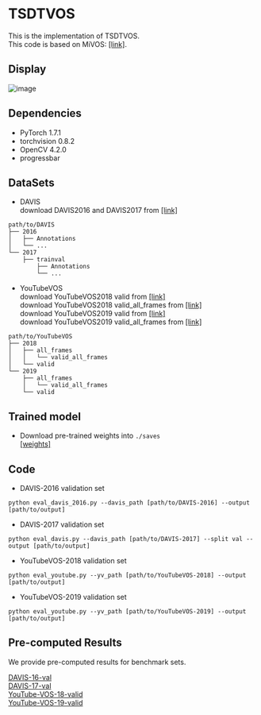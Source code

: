 # TSDTVOS
This is the implementation of TSDTVOS.  
This code is based on MiVOS: [[link]](https://github.com/hkchengrex/Mask-Propagation).

## Display
![image](https://github.com/zhouweii234/TSDTVOS/blob/main/gold-fish.gif)


## Dependencies
+ PyTorch 1.7.1  
+ torchvision 0.8.2  
+ OpenCV 4.2.0  
+ progressbar  

## DataSets
+ DAVIS  
download DAVIS2016 and DAVIS2017 from [[link]](https://davischallenge.org/)
```
path/to/DAVIS
├── 2016
│   ├── Annotations
│   └── ...
└── 2017
    ├── trainval
        ├── Annotations
        └── ...
```

+ YouTubeVOS  
download YouTubeVOS2018 valid from [[link]](https://drive.google.com/uc?id=1-QrceIl5sUNTKz7Iq0UsWC6NLZq7girr)  
download YouTubeVOS2018 valid_all_frames from [[link]](https://drive.google.com/uc?id=1yVoHM6zgdcL348cFpolFcEl4IC1gorbV)  
download YouTubeVOS2019 valid from [[link]](https://drive.google.com/uc?id=1o586Wjya-f2ohxYf9C1RlRH-gkrzGS8t)  
download YouTubeVOS2019 valid_all_frames from [[link]](https://drive.google.com/uc?id=1rWQzZcMskgpEQOZdJPJ7eTmLCBEIIpEN)  
```
path/to/YouTubeVOS
├── 2018
│   ├── all_frames
│   │   └── valid_all_frames
│   └── valid
└── 2019
    ├── all_frames
    │   └── valid_all_frames
    └── valid
```

## Trained model
+ Download pre-trained weights into ```./saves```  
[[weights]](https://drive.google.com/file/d/1KXrzCenlzojbgiuOXIKD_c8IHN_RIXG2/view?usp=sharing)

## Code
+ DAVIS-2016 validation set  
```
python eval_davis_2016.py --davis_path [path/to/DAVIS-2016] --output [path/to/output]
```

+ DAVIS-2017 validation set  
```
python eval_davis.py --davis_path [path/to/DAVIS-2017] --split val --output [path/to/output]
```

+ YouTubeVOS-2018 validation set  
```
python eval_youtube.py --yv_path [path/to/YouTubeVOS-2018] --output [path/to/output]
```

+ YouTubeVOS-2019 validation set  
```
python eval_youtube.py --yv_path [path/to/YouTubeVOS-2019] --output [path/to/output]
```

## Pre-computed Results
We provide pre-computed results for benchmark sets.

[DAVIS-16-val](https://drive.google.com/file/d/15mLLZQz0L3sv6wKcOwLMGl12PRgUrjWQ/view?usp=sharing)  
[DAVIS-17-val](https://drive.google.com/file/d/1zkimQ5K9zWl4yntcBUEewsJz7mKnb9WZ/view?usp=sharing)  
[YouTube-VOS-18-valid](https://drive.google.com/file/d/1k_BEO5_CRcj1H6W05oFmJWXdLsAQFOZM/view?usp=sharing)  
[YouTube-VOS-19-valid](https://drive.google.com/file/d/1EvBJHjJMcfkqfEzP50LkcGuSqFZ9FTSX/view?usp=sharing)  
